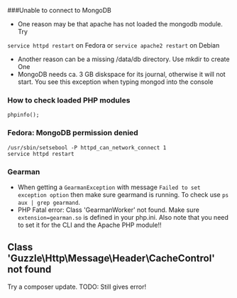 ###Unable to connect to MongoDB

- One reason may be that apache has not loaded the mongodb module. Try

`service httpd restart` on Fedora or `service apache2 restart` on Debian
- Another reason can be a missing /data/db directory. Use mkdir to create One
- MongoDB needs ca. 3 GB diskspace for its journal, otherwise it will not start. You see this exception when typing mongod into the console

### How to check loaded PHP modules

```
phpinfo();
```

### Fedora: MongoDB permission denied
```
/usr/sbin/setsebool -P httpd_can_network_connect 1
service httpd restart
```
### Gearman
- When getting a `GearmanException` with message `Failed to set exception option` then make sure gearmand is running. To check use `ps aux | grep gearmand`.
- PHP Fatal error:  Class 'GearmanWorker' not found. Make sure `extension=gearman.so` is defined in your php.ini. Also note that you need to set it for the CLI and the Apache PHP module!!
##  Class 'Guzzle\Http\Message\Header\CacheControl' not found
Try a composer update. TODO: Still gives error!
